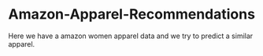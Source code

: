 # Amazon-Apparel-Recommendations
Here we have a amazon women apparel data and we try to predict a similar apparel.
